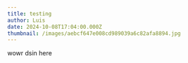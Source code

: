 ```yaml
---
title: testing
author: Luis
date: 2024-10-08T17:04:00.000Z
thumbnail: /images/aebcf647e008cd989039a6c82afa8894.jpg
---
```

wowr dsin here
